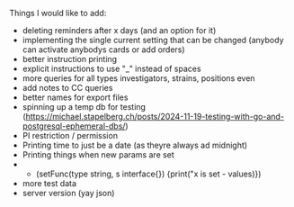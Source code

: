 Things I would like to add:
* deleting reminders after x days (and an option for it)
* implementing the single current setting that can be changed (anybody can activate anybodys cards or add orders)
* better instruction printing
* explicit instructions to use "_" instead of spaces
* more queries for all types investigators, strains, positions even 
* add notes to CC queries 
* better names for export files
* spinning up a temp db for testing (https://michael.stapelberg.ch/posts/2024-11-19-testing-with-go-and-postgresql-ephemeral-dbs/)
* PI restriction / permission
* Printing time to just be a date (as theyre always ad midnight) 
* Printing things when new params are set 
* * (setFunc(type string, s interface{}) {print("x is set - values)})
* more test data
*  server version (yay json)